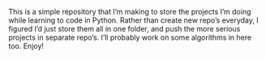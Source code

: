 This is a simple repository that I’m making to store the projects I’m doing while learning to code in Python. Rather than create new repo’s everyday, I figured I’d just store them all in one folder, and push the more serious projects in separate repo’s. 
I’ll probably work on some algorithms in here too. Enjoy!